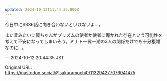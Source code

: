 ```yaml
---
updated: 2024-10-12T11:44:35.890Z
---
```


<p>今日中にSSS6話に向き合わないといけないよ…。</p><p>また昔みたいに翼ちゃんがプリズムの使者か使者に導かれた存在という可能性を考えて不安になってしまいそう。ミナト―翼―潮の3人の関係だけでも十分複雑なのに…。</p>

&mdash; 2024-10-12 20:44:35 JST

Original URL: https://mastodon.social/@sakuramochi0/113294277076041475
